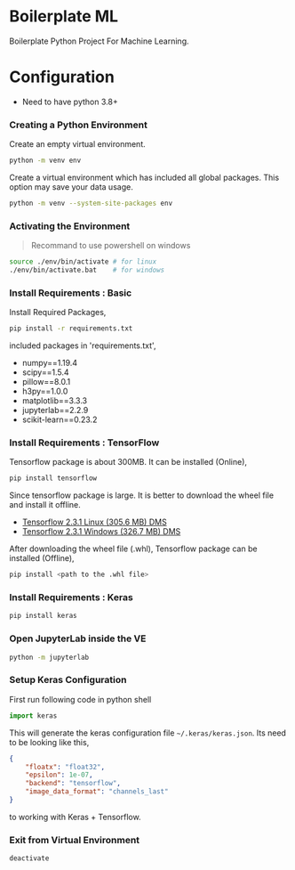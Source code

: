 # Boilerplate ML
Boilerplate Python Project For Machine Learning.

# Configuration
- Need to have python 3.8+

### Creating a Python Environment
Create an empty virtual environment.
```bash
python -m venv env
```

Create a virtual environment which has included all global packages.
This option may save your data usage.
```bash
python -m venv --system-site-packages env
```


### Activating the Environment
> Recommand to use powershell on windows

```bash
source ./env/bin/activate # for linux
./env/bin/activate.bat    # for windows
```

### Install Requirements : Basic
Install Required Packages,
```bash
pip install -r requirements.txt
```

included packages in 'requirements.txt',
  - numpy==1.19.4
  - scipy==1.5.4
  - pillow==8.0.1
  - h3py==1.0.0
  - matplotlib==3.3.3
  - jupyterlab==2.2.9
  - scikit-learn==0.23.2

### Install Requirements : TensorFlow
Tensorflow package is about 300MB. It can be installed (Online),
```bash
pip install tensorflow
```

Since tensorflow package is large. It is better to download the wheel file and install it offline.
  - [Tensorflow 2.3.1 Linux (305.6 MB) DMS](https://dms.uom.lk/s/ZoeSHJwXn5MCCKc)
  - [Tensorflow 2.3.1 Windows (326.7 MB) DMS](https://dms.uom.lk/s/ejQtnik242HjnDw)

After downloading the wheel file (.whl), Tensorflow package can be installed (Offline),
```bash
pip install <path to the .whl file>
```

### Install Requirements : Keras
```bash
pip install keras
```

### Open JupyterLab inside the VE
```bash
python -m jupyterlab
```

### Setup Keras Configuration
First run following code in python shell
```python
import keras
```

This will generate the keras configuration file `~/.keras/keras.json`. Its need to be looking like this,
```json
{
    "floatx": "float32",
    "epsilon": 1e-07,
    "backend": "tensorflow",
    "image_data_format": "channels_last"
}
```
to working with Keras + Tensorflow.


### Exit from Virtual Environment
```bash
deactivate
```
